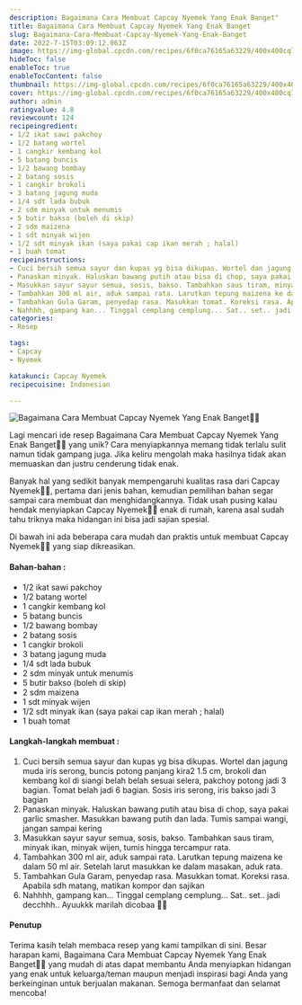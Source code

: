 ```yaml
---
description: Bagaimana Cara Membuat Capcay Nyemek Yang Enak Banget"
title: Bagaimana Cara Membuat Capcay Nyemek Yang Enak Banget
slug: Bagaimana-Cara-Membuat-Capcay-Nyemek-Yang-Enak-Banget
date: 2022-7-15T03:09:12.063Z
image: https://img-global.cpcdn.com/recipes/6f0ca76165a63229/400x400cq70/photo.jpg
hideToc: false
enableToc: true
enableTocContent: false
thumbnail: https://img-global.cpcdn.com/recipes/6f0ca76165a63229/400x400cq70/photo.jpg
cover: https://img-global.cpcdn.com/recipes/6f0ca76165a63229/400x400cq70/photo.jpg
author: admin
ratingvalue: 4.8
reviewcount: 124
recipeingredient:
- 1/2 ikat sawi pakchoy
- 1/2 batang wortel
- 1 cangkir kembang kol
- 5 batang buncis
- 1/2 bawang bombay
- 2 batang sosis
- 1 cangkir brokoli
- 3 batang jagung muda
- 1/4 sdt lada bubuk
- 2 sdm minyak untuk menumis
- 5 butir bakso (boleh di skip)
- 2 sdm maizena
- 1 sdt minyak wijen
- 1/2 sdt minyak ikan (saya pakai cap ikan merah ; halal)
- 1 buah tomat
recipeinstructions:
- Cuci bersih semua sayur dan kupas yg bisa dikupas. Wortel dan jagung muda iris serong, buncis potong panjang kira2 1.5 cm, brokoli dan kembang kol di siangi belah belah sesuai selera, pakchoy potong jadi 3 bagian. Tomat belah jadi 6 bagian. Sosis iris serong, iris bakso jadi 3 bagian
- Panaskan minyak. Haluskan bawang putih atau bisa di chop, saya pakai garlic smasher. Masukkan bawang putih dan lada. Tumis sampai wangi, jangan sampai kering
- Masukkan sayur sayur semua, sosis, bakso. Tambahkan saus tiram, minyak ikan, minyak wijen, tumis hingga tercampur rata.
- Tambahkan 300 ml air, aduk sampai rata. Larutkan tepung maizena ke dalam 50 ml air. Setelah larut masukkan ke dalam masakan, aduk rata.
- Tambahkan Gula Garam, penyedap rasa. Masukkan tomat. Koreksi rasa. Apabila sdh matang, matikan kompor dan sajikan
- Nahhhh, gampang kan... Tinggal cemplang cemplung... Sat.. set.. jadi decchhh.. Ayuukkk marilah dicobaa 💙💙
categories:
- Resep

tags:
- Capcay
- Nyemek

katakunci: Capcay Nyemek
recipecuisine: Indonesian

---
```


![Bagaimana Cara Membuat Capcay Nyemek Yang Enak Banget👩‍🍳](https://img-global.cpcdn.com/recipes/6f0ca76165a63229/400x400cq70/photo.jpg)

Lagi mencari ide resep Bagaimana Cara Membuat Capcay Nyemek Yang Enak Banget👩‍🍳 yang unik? Cara menyiapkannya memang tidak terlalu sulit namun tidak gampang juga. Jika keliru mengolah maka hasilnya tidak akan memuaskan dan justru cenderung tidak enak.

Banyak hal yang sedikit banyak mempengaruhi kualitas rasa dari Capcay Nyemek👩‍🍳, pertama dari jenis bahan, kemudian pemilihan bahan segar sampai cara membuat dan menghidangkannya. Tidak usah pusing kalau hendak menyiapkan Capcay Nyemek👩‍🍳 enak di rumah, karena asal sudah tahu triknya maka hidangan ini bisa jadi sajian spesial.

Di bawah ini ada beberapa cara mudah dan praktis untuk membuat Capcay Nyemek👩‍🍳 yang siap dikreasikan.

<!--inarticleads1-->

#### Bahan-bahan :

- 1/2 ikat sawi pakchoy
- 1/2 batang wortel
- 1 cangkir kembang kol
- 5 batang buncis
- 1/2 bawang bombay
- 2 batang sosis
- 1 cangkir brokoli
- 3 batang jagung muda
- 1/4 sdt lada bubuk
- 2 sdm minyak untuk menumis
- 5 butir bakso (boleh di skip)
- 2 sdm maizena
- 1 sdt minyak wijen
- 1/2 sdt minyak ikan (saya pakai cap ikan merah ; halal)
- 1 buah tomat

<!--inarticleads2-->

#### Langkah-langkah membuat :

1. Cuci bersih semua sayur dan kupas yg bisa dikupas. Wortel dan jagung muda iris serong, buncis potong panjang kira2 1.5 cm, brokoli dan kembang kol di siangi belah belah sesuai selera, pakchoy potong jadi 3 bagian. Tomat belah jadi 6 bagian. Sosis iris serong, iris bakso jadi 3 bagian
1. Panaskan minyak. Haluskan bawang putih atau bisa di chop, saya pakai garlic smasher. Masukkan bawang putih dan lada. Tumis sampai wangi, jangan sampai kering
1. Masukkan sayur sayur semua, sosis, bakso. Tambahkan saus tiram, minyak ikan, minyak wijen, tumis hingga tercampur rata.
1. Tambahkan 300 ml air, aduk sampai rata. Larutkan tepung maizena ke dalam 50 ml air. Setelah larut masukkan ke dalam masakan, aduk rata.
1. Tambahkan Gula Garam, penyedap rasa. Masukkan tomat. Koreksi rasa. Apabila sdh matang, matikan kompor dan sajikan
1. Nahhhh, gampang kan... Tinggal cemplang cemplung... Sat.. set.. jadi decchhh.. Ayuukkk marilah dicobaa 💙💙

#### Penutup

Terima kasih telah membaca resep yang kami tampilkan di sini. Besar harapan kami, Bagaimana Cara Membuat Capcay Nyemek Yang Enak Banget👩‍🍳 yang mudah di atas dapat membantu Anda menyiapkan hidangan yang enak untuk keluarga/teman maupun menjadi inspirasi bagi Anda yang berkeinginan untuk berjualan makanan. Semoga bermanfaat dan selamat mencoba!
